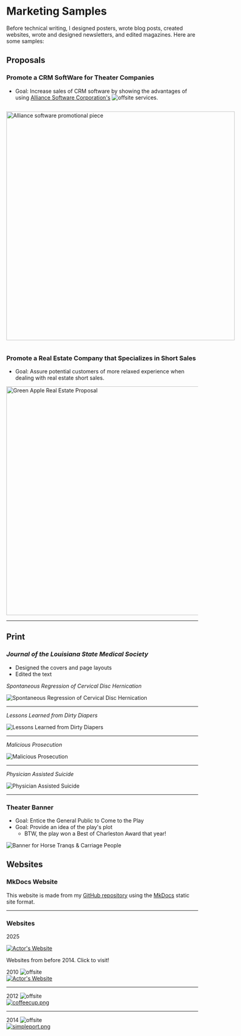 # Marketing Samples

Before technical writing, I designed posters, wrote blog posts, created websites, wrote and designed newsletters, and edited magazines. Here are some samples:

## Proposals

### Promote a CRM SoftWare for Theater Companies 

* Goal: Increase sales of CRM software by showing the advantages of using [Alliance Software Corporation's](https://wit.edu/directory/aspen-olmsted) ![offsite](images/offsite.jpg) services.


<div style="display: inline-block; gap: 10px;">
 
  <div style="flex: 1;">
   
 <p><img src="../images/Alliance-Proposal-New-Front.jpg" alt="Alliance software promotional piece" width="600"></p>

  </div>
</div>



### Promote a Real Estate Company that Specializes in Short Sales

* Goal: Assure potential customers of more relaxed experience when dealing with real estate short sales.

<div style="display: inline-block; gap: 10px;">
 
  <div style="flex: 1;">
   </div>
</div>

<img src="../images/greenappleproposal.png" alt="Green Apple Real Estate Proposal" width="600">


---

## Print 

### *Journal of the Louisiana State Medical Society*

- Designed the covers and page layouts
- Edited the text




*Spontaneous Regression of Cervical Disc Hernication*

![Spontaneous Regression of Cervical Disc Hernication](images/journalback.jpg) 

---

*Lessons Learned from Dirty Diapers*

![Lessons Learned from Dirty Diapers](images/journalbaby.jpg)

---

*Malicious Prosecution*

![Malicious Prosecution](images/journalprosecution.jpg)

---


*Physician Assisted Suicide*

![Physician Assisted Suicide](images/journalphysician.jpg)

---

### Theater Banner

* Goal: Entice the General Public to Come to the Play
* Goal: Provide an idea of the play's plot
    * BTW, the play won a Best of Charleston Award that year!

![Banner for Horse Tranqs & Carriage People](images/banner-copy.png)

## Websites

### MkDocs Website

This website is made from my [GitHub repository](https://github.com/jenpetsmit) using the [MkDocs](https://www.mkdocs.org/) static site format.

---

###  Websites

2025

[![Actor's Website](images/Hangman.jpg)](https://rwsmith.net/)

Websites from before 2014. Click to visit!

2010  ![offsite](images/offsite.jpg) <br>
[![Actor's Website](images/rwsmith_home.jpg)](http://jenniferpetroffsmith.me/rwsmith3/index.html) 

---

2012  ![offsite](images/offsite.jpg) <br>
[![coffeecup.png](images/coffeecup.png)](http://jenniferpetroffsmith.me/secondcup/index.htm)

---

2014  ![offsite](images/offsite.jpg)<br>
[![simpleport.png](images/simpleport.png)](http://jenniferpetroffsmith.me/jps/index.html)
  
